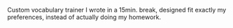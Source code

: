 Custom vocabulary trainer I wrote in a 15min. break, designed fit exactly my preferences, instead of actually doing my homework.
